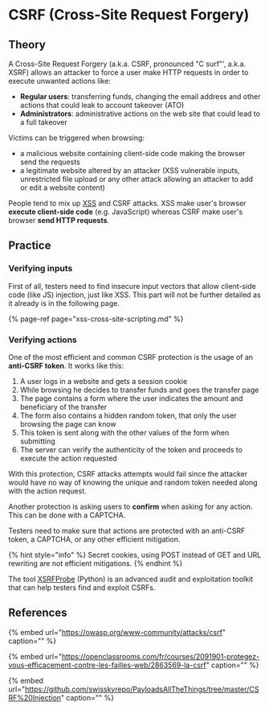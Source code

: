 # CSRF \(Cross-Site Request Forgery\)

## Theory

A Cross-Site Request Forgery \(a.k.a. CSRF, pronounced "C surf"', a.k.a. XSRF\) allows an attacker to force a user make HTTP requests in order to execute unwanted actions like:

* **Regular users**: transferring funds, changing the email address and other actions that could leak to account takeover \(ATO\)
* **Administrators**: administrative actions on the web site that could lead to a full takeover

Victims can be triggered when browsing:

* a malicious website containing client-side code making the browser send the requests
* a legitimate website altered by an attacker \(XSS vulnerable inputs, unrestricted file upload or any other attack allowing an attacker to add or edit a website content\)

People tend to mix up [XSS](xss-cross-site-scripting.md) and CSRF attacks. XSS make user's browser **execute client-side code** \(e.g. JavaScript\) whereas CSRF make user's browser **send HTTP requests**.

## Practice

### Verifying inputs

First of all, testers need to find insecure input vectors that allow client-side code \(like JS\) injection, just like XSS. This part will not be further detailed as it already is in the following page.

{% page-ref page="xss-cross-site-scripting.md" %}

### Verifying actions

One of the most efficient and common CSRF protection is the usage of an **anti-CSRF token**. It works like this:

1. A user logs in a website and gets a session cookie
2. While browsing he decides to transfer funds and goes the transfer page
3. The page contains a form where the user indicates the amount and beneficiary of the transfer
4. The form also contains a hidden random token, that only the user browsing the page can know
5. This token is sent along with the other values of the form when submitting
6. The server can verify the authenticity of the token and proceeds to execute the action requested

With this protection, CSRF attacks attempts would fail since the attacker would have no way of knowing the unique and random token needed along with the action request.

Another protection is asking users to **confirm** when asking for any action. This can be done with a CAPTCHA.

Testers need to make sure that actions are protected with an anti-CSRF token, a CAPTCHA, or any other efficient mitigation.

{% hint style="info" %}
Secret cookies, using POST instead of GET and URL rewriting are not efficient mitigations.
{% endhint %}

The tool [XSRFProbe](https://github.com/0xInfection/XSRFProbe) \(Python\) is an advanced audit and exploitation toolkit that can help testers find and exploit CSRFs.

## References

{% embed url="https://owasp.org/www-community/attacks/csrf" caption="" %}

{% embed url="https://openclassrooms.com/fr/courses/2091901-protegez-vous-efficacement-contre-les-failles-web/2863569-la-csrf" caption="" %}

{% embed url="https://github.com/swisskyrepo/PayloadsAllTheThings/tree/master/CSRF%20Injection" caption="" %}

